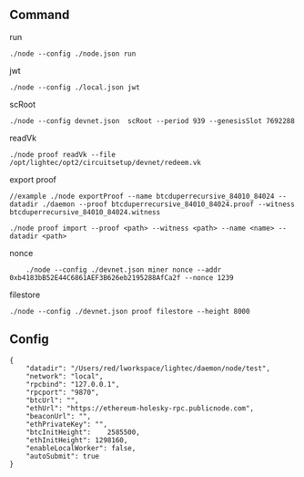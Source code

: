 ## Command

run

    ./node --config ./node.json run

jwt

    ./node --config ./local.json jwt

scRoot

    ./node --config devnet.json  scRoot --period 939 --genesisSlot 7692288

readVk

    ./node proof readVk --file /opt/lightec/opt2/circuitsetup/devnet/redeem.vk

export proof

    //example ./node exportProof --name btcduperrecursive_84010_84024 --datadir ./daemon --proof btcduperrecursive_84010_84024.proof --witness btcduperrecursive_84010_84024.witness 
    
    ./node proof import --proof <path> --witness <path> --name <name> --datadir <path>
nonce

        ./node --config ./devnet.json miner nonce --addr 0xb4183bB52E44C6861AEF3B626eb2195288AfCa2f --nonce 1239

filestore

    ./node --config ./devnet.json proof filestore --height 8000




## Config

    {
        "datadir": "/Users/red/lworkspace/lightec/daemon/node/test",
        "network": "local",
        "rpcbind": "127.0.0.1",
        "rpcport": "9870",
        "btcUrl": "",
        "ethUrl": "https://ethereum-holesky-rpc.publicnode.com",
        "beaconUrl": "",
        "ethPrivateKey": "",
        "btcInitHeight": 	2585500,
        "ethInitHeight": 1298160,
        "enableLocalWorker": false,
        "autoSubmit": true
    }
        
    




